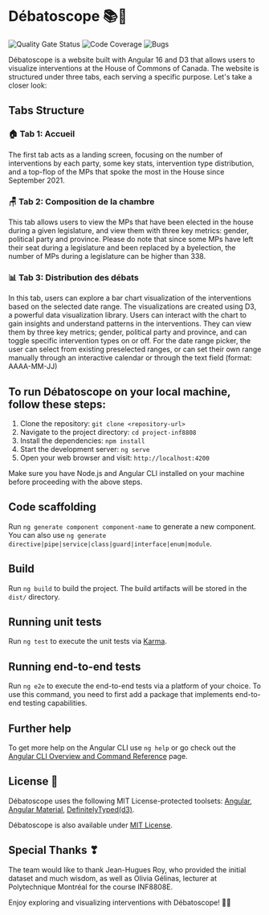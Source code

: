 # Débatoscope 📚💬

![Quality Gate Status](https://sonarcloud.io/api/project_badges/measure?project=HXL916_inf8808-project&metric=alert_status)
![Code Coverage](https://sonarcloud.io/api/project_badges/measure?project=HXL916_inf8808-project&metric=coverage)
![Bugs](https://sonarcloud.io/api/project_badges/measure?project=HXL916_inf8808-project&metric=bugs)

Débatoscope is a website built with Angular 16 and D3 that allows users to visualize interventions at the House of Commons of Canada. The website is structured under three tabs, each serving a specific purpose. Let's take a closer look:

## Tabs Structure

### 🏠 Tab 1: Accueil

The first tab acts as a landing screen, focusing on the number of interventions by each party, some key stats, intervention type distribution, and a top-flop of the MPs that spoke the most in the House since September 2021.

### 🪑 Tab 2: Composition de la chambre

This tab allows users to view the MPs that have been elected in the house during a given legislature, and view them with three key metrics: gender, political party and province. Please do note that since some MPs have left their seat during a legislature and been replaced by a byelection, the number of MPs during a legislature can be higher than 338.

### 📊 Tab 3: Distribution des débats

In this tab, users can explore a bar chart visualization of the interventions based on the selected date range. The visualizations are created using D3, a powerful data visualization library. Users can interact with the chart to gain insights and understand patterns in the interventions. They can view them by three key metrics; gender, political party and province, and can toggle specific intervention types on or off. For the date range picker, the user can select from existing preselected ranges, or can set their own range manually through an interactive calendar or through the text field (format: AAAA-MM-JJ)

## To run Débatoscope on your local machine, follow these steps:

1. Clone the repository: `git clone <repository-url>`
2. Navigate to the project directory: `cd project-inf8808`
3. Install the dependencies: `npm install`
4. Start the development server: `ng serve`
5. Open your web browser and visit: `http://localhost:4200`

Make sure you have Node.js and Angular CLI installed on your machine before proceeding with the above steps.

## Code scaffolding

Run `ng generate component component-name` to generate a new component. You can also use `ng generate directive|pipe|service|class|guard|interface|enum|module`.

## Build

Run `ng build` to build the project. The build artifacts will be stored in the `dist/` directory.

## Running unit tests

Run `ng test` to execute the unit tests via [Karma](https://karma-runner.github.io).

## Running end-to-end tests

Run `ng e2e` to execute the end-to-end tests via a platform of your choice. To use this command, you need to first add a package that implements end-to-end testing capabilities.

## Further help

To get more help on the Angular CLI use `ng help` or go check out the [Angular CLI Overview and Command Reference](https://angular.io/cli) page.

## License 📑

Débatoscope uses the following MIT License-protected toolsets: [Angular](https://angular.io/license), [Angular Material](https://github.com/angular/components/blob/main/LICENSE), [DefinitelyTyped(d3)](https://github.com/DefinitelyTyped/DefinitelyTyped/blob/master/LICENSE).

Débatoscope is also available under [MIT License](https://github.com/HXL916/inf8808-project/blob/master/LICENSE).

## Special Thanks ❣

The team would like to thank Jean-Hugues Roy, who provided the initial dataset and much wisdom, as well as Olivia Gélinas, lecturer at Polytechnique Montréal for the course INF8808E.

Enjoy exploring and visualizing interventions with Débatoscope! 🎉💡
